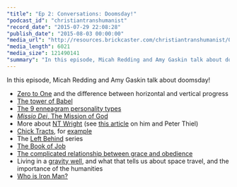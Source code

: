 ```yaml
---
"title": "Ep 2: Conversations: Doomsday!"
"podcast_id": "christiantranshumanist"
"record_date": "2015-07-29 22:08:28"
"publish_date": "2015-08-03 00:00:00"
"media_url": "http://resources.brickcaster.com/christiantranshumanist/002_doomsday.mp3"
"media_length": 6021
"media_size": 121490141
"summary": "In this episode, Micah Redding and Amy Gaskin talk about doomsday!"
---
```


In this episode, Micah Redding and Amy Gaskin talk about doomsday!

- [Zero to One](http://amzn.to/1WmbgB0) and the difference between horizontal and vertical progress
- [The tower of Babel](https://en.wikipedia.org/wiki/Tower_of_Babel)
- [The 9 enneagram personality types](https://www.enneagraminstitute.com/type-descriptions/)
- [*Missio Dei*, The Mission of God](https://en.wikipedia.org/wiki/Missio_Dei)
- More about [NT Wright](https://en.wikipedia.org/wiki/N._T._Wright) (see [this article](http://www.forbes.com/sites/valleyvoices/2015/06/24/peter-thiel-n-t-wright-on-technology-hope-and-the-end-of-death/) on him and Peter Thiel)
- [Chick Tracts](https://en.wikipedia.org/wiki/Chick_tract), for [example](https://www.chick.com/reading/tracts/0052/0052_01.asp)
- The [Left Behind](http://www.leftbehindmovie.com/) series
- [The Book of Job](https://en.wikipedia.org/wiki/Book_of_Job)
- [The complicated relationship between grace and obedience](http://farm1.staticflickr.com/54/178448235_4695964fae.jpg)
- Living in a [gravity well](https://en.wikipedia.org/wiki/Gravity_well), and what that tells us about space travel, and the importance of the humanities
- [Who is Iron Man?](http://micahredding.com/blog/2013/06/07/iron-man-and-modern-identity-crisis)